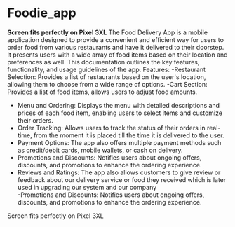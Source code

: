 # Foodie_app
**Screen fits perfectly on Pixel 3XL**
The Food Delivery App is a mobile application designed to provide a convenient and efficient way for users to order food from various restaurants and have it delivered to their doorstep. It presents users with a wide array of food items based on their location and preferences as well. This documentation outlines the key features, functionality, and usage guidelines of the app.
Features:
-Restaurant Selection: Provides a list of restaurants based on the user's location, allowing them to choose from a wide range of options.
-Cart Section: Provides a list of food items, allows users to adjust food amounts.
- Menu and Ordering: Displays the menu with detailed descriptions and prices of each food item, enabling users to select items and customize their orders.
- Order Tracking: Allows users to track the status of their orders in real-time, from the moment it is placed till the time it is delivered to the user.
- Payment Options: The app also offers multiple payment methods such as credit/debit cards, mobile wallets, or cash on delivery.
- Promotions and Discounts: Notifies users about ongoing offers, discounts, and promotions to enhance the ordering experience.
- Reviews and Ratings: The app also allows customers to give review or feedback about our delivery service or food they received which is later   used in upgrading our system and our company  
-Promotions and Discounts: Notifies users about ongoing offers, discounts, and promotions to enhance the ordering experience.

Screen fits perfectly on Pixel 3XL
